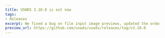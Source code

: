 ```yaml
---
title: USWDS 3.10.0 is out now
tags:
- Releases
excerpt: We fixed a bug on file input image previews, updated the order of combo box search results and updated the time picker hint text to improve clarity.
preview_url: https://github.com/uswds/uswds/releases/tag/v3.10.0
---
```

